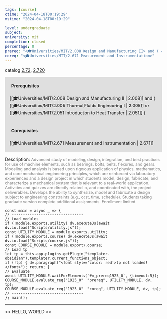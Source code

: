 ```yaml
---
tags: [course]
ctime: "2024-04-18T00:19:29"
mstime: "2024-04-18T00:19:29"

level: undergraduate
subject: 
university: mit
completion: closed
percentage: 0
prereq: "<🎓Universities/MIT/2.008 Design and Manufacturing II> and ( <🎓Universities/MIT/2.005 Thermal,Fluids Engineering I> or <🎓Universities/MIT/2.051 Introduction to Heat Transfer> )"
coreq: "<🎓Universities/MIT/2.671 Measurement and Instrumentation>"
---
```


catalog [2.72](http://student.mit.edu/catalog/m2b.html#2.72), [2.720](http://student.mit.edu/catalog/m2b.html#2.720)

<span style="display: block; padding: 15px; background-color: rgb(100, 100, 100, 0.2);"><font id="m_prereq1925_0" style="display: block; font-family: Arial, sans-serif; font-weight: bold; padding: 5px">Prerequisites</font><br><span id="prereq1925_0">[[🎓Universities/MIT/2.008 Design and Manufacturing II | 2.008]] and ( [[🎓Universities/MIT/2.005 Thermal,Fluids Engineering I | 2.005]] or [[🎓Universities/MIT/2.051 Introduction to Heat Transfer | 2.051]] )</span></span>
<span style="display: block; padding: 15px; background-color: rgb(100, 100, 100, 0.2);"><font id="m_coreq1925_0" style="display: block; font-family: Arial, sans-serif; font-weight: bold; padding: 5px">Corequisites</font><br><span id="coreq1925_0">[[🎓Universities/MIT/2.671 Measurement and Instrumentation | 2.671]]</span></span>

<font style="">Description:</font>
<font style="color: grey; font-size: 0.8rem;">Advanced study of modeling, design, integration, and best practices for use of machine elements, such as bearings, bolts, belts, flexures, and gears. Modeling and analysis is based upon rigorous application of physics, mathematics, and core mechanical engineering principles, which are reinforced via laboratory experiences and a design project in which students model, design, fabricate, and characterize a mechanical system that is relevant to a real-world application. Activities and quizzes are directly related to, and coordinated with, the project deliverables. Develops the ability to synthesize, model and fabricate a design subject to engineering constraints (e.g., cost, time, schedule). Students taking graduate version complete additional assignments. Enrollment limited.</font>

```dataviewjs
const main = async _ => {
// --------------------------------
// Load modules
if (!module.exports.utility) dv.executeJs(await dv.io.load("Scripts/utility.js"));
const UTILITY_MODULE = module.exports.utility;
if (!module.exports.course) dv.executeJs(await dv.io.load("Scripts/course.js"));
const COURSE_MODULE = module.exports.course;
// Load tp
let tp = this.app.plugins.getPlugin("templater-obsidian").templater.current_functions_object;
if (!tp) { dv.paragraph("<font style='color: red'>tp not loaded!</font>"); return; }
// Evaluate
await UTILITY_MODULE.waitForElements(`#m_prereq1925_0`, {timeout:5});
COURSE_MODULE.evaluate_req("1925_0", "prereq", UTILITY_MODULE, dv, tp);
COURSE_MODULE.evaluate_req("1925_0", "coreq", UTILITY_MODULE, dv, tp);
// --------------------------------
}; main();
```

---

<< HELLO, WORLD >>
